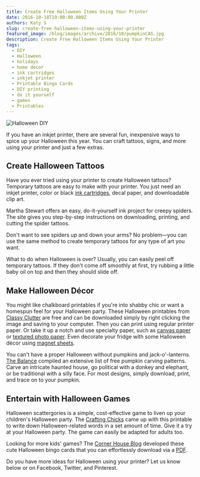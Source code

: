 ```yaml
---
title: Create Free Halloween Items Using Your Printer
date: 2016-10-18T19:00:00.000Z
authors: Katy S
slug: create-free-halloween-items-using-your-printer
featured_image: /blog/images/archive/2016/10/pumpkinCAS.jpg
description: Create Free Halloween Items Using Your Printer
tags:
  - DIY
  - Halloween
  - holidays
  - home decor
  - ink cartridges
  - inkjet printer
  - Printable Bingo Cards
  - DIY printing
  - do it yourself
  - games
  - Printables
---
```

![Halloween DIY ](/blog/images/pumpkinCAS.jpg "Halloween jack-o'-lanterns")

If you have an inkjet printer, there are several fun, inexpensive ways to spice up your Halloween this year. You can craft tattoos, signs, and more using your printer and just a few extras.

## Create Halloween Tattoos

Have you ever tried using your printer to create Halloween tattoos? Temporary tattoos are easy to make with your printer. You just need an inkjet printer, color or black [ink cartridges](https://www.compandsave.com/), decal paper, and downloadable clip art.

Martha Stewart offers an easy, do-it-yourself ink project for creepy spiders. The site gives you step-by-step instructions on downloading, printing, and cutting the spider tattoos. 

Don't want to see spiders up and down your arms? No problem—you can use the same method to create temporary tattoos for any type of art you want.

What to do when Halloween is over? Usually, you can easily peel off temporary tattoos. If they don't come off smoothly at first, try rubbing a little baby oil on top and then they should slide off.

## Make Halloween Décor

You might like chalkboard printables if you're into shabby chic or want a homespun feel for your Halloween party. These Halloween printables from [Classy Clutter](https://www.classyclutter.net/free-halloween-chalkboard-printables/) are free and can be downloaded simply by right clicking the image and saving to your computer. Then you can print using regular printer paper. Or take it up a notch and use specialty paper, such as [canvas paper](https://www.compandsave.com/paper/photo-paper/canvas) or [textured photo paper](https://www.compandsave.com/paper/photo-paper/textured). Even decorate your fridge with some Halloween décor using [magnet sheets](https://www.compandsave.com/paper/magnet-sheets).

You can't have a proper Halloween without pumpkins and jack-o'-lanterns. [The Balance](https://www.thesprucecrafts.com/free-pumpkin-carving-patterns-and-templates-1357644) compiled an extensive list of free pumpkin carving patterns. Carve an intricate haunted house, go political with a donkey and elephant, or be traditional with a silly face. For most designs, simply download, print, and trace on to your pumpkin.

## Entertain with Halloween Games

Halloween scattergories is a simple, cost-effective game to liven up your children's Halloween party. The [Crafting Chicks](https://thecraftingchicks.com/halloween-scattergories/) came up with this printable to write down Halloween-related words in a set amount of time. Give it a try at your Halloween party. The game can easily be adapted for adults too.

Looking for more kids' games? The [Corner House Blog](http://ww17.cornerhouseblog.com/2010/10/halloween-bingo.html) developed these cute Halloween bingo cards that you can effortlessly download via a [PDF](https://www.compandsave.com/blog/posts/create-free-halloween-items-using-your-printer.html). 

Do you have more ideas for Halloween using your printer? Let us know below or on Facebook, Twitter, and Pinterest.